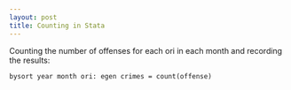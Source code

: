 ```yaml
---
layout: post
title: Counting in Stata
---
```


Counting the number of offenses for each ori in each month and recording the results:
```
bysort year month ori: egen crimes = count(offense)
```

